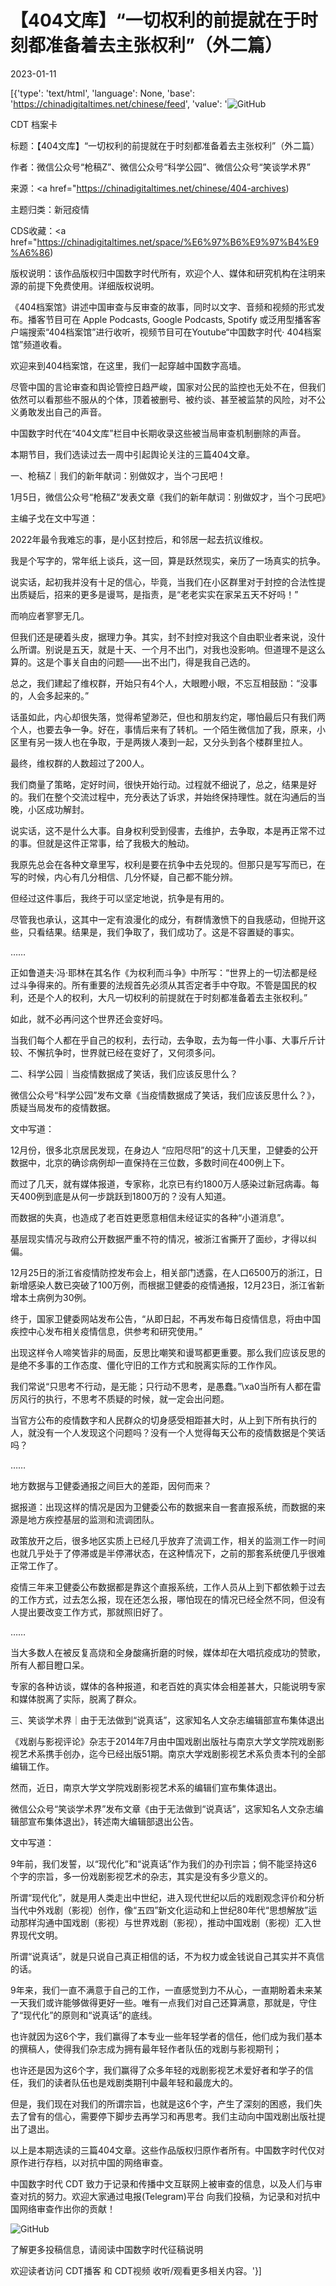 # 【404文库】“一切权利的前提就在于时刻都准备着去主张权利”（外二篇）

2023-01-11

[{'type': 'text/html', 'language': None, 'base': 'https://chinadigitaltimes.net/chinese/feed', 'value': '![GitHub](https://chinadigitaltimes.net/chinese/files/2023/01/2603.png)















CDT 档案卡

标题：【404文库】“一切权利的前提就在于时刻都准备着去主张权利”（外二篇）

作者：微信公众号“枪稿Z”、微信公众号“科学公园”、微信公众号“笑谈学术界”

来源：<a href="https://chinadigitaltimes.net/chinese/404-archives)

主题归类：新冠疫情



CDS收藏：<a href="https://chinadigitaltimes.net/space/%E6%97%B6%E9%97%B4%E9%A6%86)

版权说明：该作品版权归中国数字时代所有，欢迎个人、媒体和研究机构在注明来源的前提下免费使用。详细版权说明。





《404档案馆》讲述中国审查与反审查的故事，同时以文字、音频和视频的形式发布。播客节目可在 Apple Podcasts, Google Podcasts, Spotify 或泛用型播客客户端搜索“404档案馆”进行收听，视频节目可在Youtube“中国数字时代· 404档案馆”频道收看。

欢迎来到404档案馆，在这里，我们一起穿越中国数字高墙。

尽管中国的言论审查和舆论管控日趋严峻，国家对公民的监控也无处不在，但我们依然可以看那些不服从的个体，顶着被删号、被约谈、甚至被监禁的风险，对不公义勇敢发出自己的声音。

中国数字时代在“404文库”栏目中长期收录这些被当局审查机制删除的声音。

本期节目，我们选读过去一周中引起舆论关注的三篇404文章。

一、枪稿Z｜我们的新年献词：别做奴才，当个刁民吧！



1月5日，微信公众号“枪稿Z“发表文章《我们的新年献词：别做奴才，当个刁民吧》

主编子戈在文中写道：

 2022年最令我难忘的事，是小区封控后，和邻居一起去抗议维权。

我是个写字的，常年纸上谈兵，这一回，算是跃然现实，亲历了一场真实的抗争。

说实话，起初我并没有十足的信心，毕竟，当我们在小区群里对于封控的合法性提出质疑后，招来的更多是谩骂，是指责，是“老老实实在家呆五天不好吗！”

而响应者寥寥无几。

但我们还是硬着头皮，据理力争。其实，封不封控对我这个自由职业者来说，没什么所谓。别说是五天，就是十天、一个月不出门，对我也没影响。但道理不是这么算的。这是个事关自由的问题——出不出门，得是我自己选的。

总之，我们建起了维权群，开始只有4个人，大眼瞪小眼，不忘互相鼓励：“没事的，人会多起来的。”

话虽如此，内心却很失落，觉得希望渺茫，但也和朋友约定，哪怕最后只有我们两个人，也要去争一争。好在，事情后来有了转机。一个陌生微信加了我，原来，小区里有另一拨人也在争取，于是两拨人凑到一起，又分头到各个楼群里拉人。

最终，维权群的人数超过了200人。

我们商量了策略，定好时间，很快开始行动。过程就不细说了，总之，结果是好的。我们在整个交流过程中，充分表达了诉求，并始终保持理性。就在沟通后的当晚，小区成功解封。

说实话，这不是什么大事。自身权利受到侵害，去维护，去争取，本是再正常不过的事。但就是这件正常事，给了我极大的触动。

我原先总会在各种文章里写，权利是要在抗争中去兑现的。但那只是写写而已，在写的时候，内心有几分相信、几分怀疑，自己都不能分辨。

但经过这件事后，我终于可以坚定地说，抗争是有用的。

尽管我也承认，这其中一定有浪漫化的成分，有群情激愤下的自我感动，但抛开这些，只看结果。结果是，我们争取了，我们成功了。这是不容置疑的事实。

……

正如鲁道夫·冯·耶林在其名作《为权利而斗争》中所写：“世界上的一切法都是经过斗争得来的。所有重要的法规首先必须从其否定者手中夺取。不管是国民的权利，还是个人的权利，大凡一切权利的前提就在于时刻都准备着去主张权利。”

如此，就不必再问这个世界还会变好吗。

当我们每个人都在乎自己的权利，去行动，去争取，去为每一件小事、大事斤斤计较、不懈抗争时，世界就已经在变好了，又何须多问。



二、科学公园｜当疫情数据成了笑话，我们应该反思什么？



微信公众号“科学公园”发布文章《当疫情数据成了笑话，我们应该反思什么？》，质疑当局发布的疫情数据。

文中写道：

 12月份，很多北京居民发现，在身边人 “应阳尽阳”的这十几天里，卫健委的公开数据中，北京的确诊病例却一直保持在三位数，多数时间在400例上下。

而过了几天，就有媒体报道，专家称，北京已有约1800万人感染过新冠病毒。每天400例到底是从何一步跳跃到1800万的？没有人知道。

而数据的失真，也造成了老百姓更愿意相信未经证实的各种“小道消息”。

基层现实情况与政府公开数据严重不符的情况，被浙江省撕开了面纱，才得以纠偏。

12月25日的浙江省疫情防控发布会上，相关部门透露，在人口6500万的浙江，日新增感染人数已突破了100万例，而根据卫健委的疫情通报，12月23日，浙江省新增本土病例为30例。

终于，国家卫健委网站发布公告，“从即日起，不再发布每日疫情信息，将由中国疾控中心发布相关疫情信息，供参考和研究使用。”

出现这样令人啼笑皆非的局面，反思比嘲笑和谩骂都更重要。那么我们应该反思的是绝不多事的工作态度、僵化守旧的工作方式和脱离实际的工作作风。

我们常说“只思考不行动，是无能；只行动不思考，是愚蠢。”\xa0当所有人都在雷厉风行的执行，不思考不质疑的时候，就一定会出问题。

当官方公布的疫情数字和人民群众的切身感受相距甚大时，从上到下所有执行的人，就没有一个人发现这个问题吗？没有一个人觉得每天公布的疫情数据是个笑话吗？

……

地方数据与卫健委通报之间巨大的差距，因何而来？

据报道：出现这样的情况是因为卫健委公布的数据来自一套直报系统，而数据的来源是地方疾控基层的监测和流调团队。

政策放开之后，很多地区实质上已经几乎放弃了流调工作，相关的监测工作一时间也就几乎处于了停滞或是半停滞状态，在这种情况下，之前的那套系统便几乎很难正常工作了。

疫情三年来卫健委公布数据都是靠这个直报系统，工作人员从上到下都依赖于过去的工作方式，过去怎么报，现在还怎么报，哪怕现在的情况已经全然不同，但没有人提出要改变工作方式，那就照旧好了。

……

当大多数人在被反复高烧和全身酸痛折磨的时候，媒体却在大唱抗疫成功的赞歌，所有人都目瞪口呆。

专家的各种访谈，媒体的各种报道，和老百姓的真实体会相差甚大，只能说明专家和媒体脱离了实际，脱离了群众。



三、笑谈学术界｜由于无法做到“说真话”，这家知名人文杂志编辑部宣布集体退出



《戏剧与影视评论》杂志于2014年7月由中国戏剧出版社与南京大学文学院戏剧影视艺术系携手创办，迄今已经出版51期。南京大学戏剧影视艺术系负责本刊的全部编辑工作。

然而，近日，南京大学文学院戏剧影视艺术系的编辑们宣布集体退出。

微信公众号“笑谈学术界”发布文章《由于无法做到“说真话”，这家知名人文杂志编辑部宣布集体退出》，转述南大编辑部退出公告。

文中写道：



9年前，我们发誓，以“现代化”和“说真话”作为我们的办刊宗旨；倘不能坚持这6个字的宗旨，多一份戏剧影视艺术的杂志，其实是没有多少意义的。

所谓“现代化”，就是用人类走出中世纪，进入现代世纪以后的戏剧观念评价和分析当代中外戏剧（影视）创作，像“五四”新文化运动和上世纪80年代“思想解放”运动那样沟通中国戏剧（影视）与世界戏剧（影视），推动中国戏剧（影视）汇入世界现代文明。

所谓“说真话”，就是只说自己真正相信的话，不为权力或金钱说自己其实并不真信的话。

9年来，我们一直不满意于自己的工作，一直感觉到力不从心，一直期盼着未来某一天我们或许能够做得更好一些。唯有一点我们对自己还算满意，那就是，守住了“现代化”的原则和“说真话”的底线。

也许就因为这6个字，我们赢得了本专业一些年轻学者的信任，他们成为我们基本的撰稿人，使得我们杂志成为拥有最年轻作者队伍的戏剧与影视期刊；

也许还是因为这6个字，我们赢得了众多年轻的戏剧影视艺术爱好者和学子的信任，我们的读者队伍也是戏剧类期刊中最年轻和最庞大的。

但是，我们现在对我们的所谓宗旨，也就是这6个字，产生了深刻的困惑，我们失去了曾有的信心，需要停下脚步去再学习和再思考。我们主动向中国戏剧出版社提出了退出。



以上是本期选读的三篇404文章。这些作品版权归原作者所有。中国数字时代仅对原作进行存档，以对抗中国的网络审查。

中国数字时代 CDT 致力于记录和传播中文互联网上被审查的信息，以及人们与审查对抗的努力。欢迎大家通过电报(Telegram)平台 向我们投稿，为记录和对抗中国网络审查作出你的贡献！

![GitHub](https://chinadigitaltimes.net/chinese/files/2022/05/404给CDT-QR-code-1.jpg)

了解更多投稿信息，请阅读中国数字时代征稿说明

欢迎读者访问 CDT播客 和 CDT视频 收听/观看更多相关内容。'}]